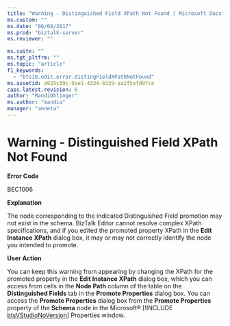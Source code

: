 ```yaml
---
title: "Warning - Distinguished Field XPath Not Found | Microsoft Docs"
ms.custom: ""
ms.date: "06/08/2017"
ms.prod: "biztalk-server"
ms.reviewer: ""

ms.suite: ""
ms.tgt_pltfrm: ""
ms.topic: "article"
f1_keywords: 
  - "bts10.edit.error.distingFieldXPathNotFound"
ms.assetid: a925c39c-9ae1-4334-b329-aa2f5afd97ce
caps.latest.revision: 6
author: "MandiOhlinger"
ms.author: "mandia"
manager: "anneta"
---
```

# Warning - Distinguished Field XPath Not Found
**Error Code**  
  
 BEC1006  
  
 **Explanation**  
  
 The node corresponding to the indicated Distinguished Field promotion may not exist in the schema. BizTalk Editor cannot resolve complex XPath specifications, and if you edited the promoted property XPath in the **Edit Instance XPath** dialog box, it may or may not correctly identify the node you intended to promote.  
  
 **User Action**  
  
 You can keep this warning from appearing by changing the XPath for the promoted property in the <strong>Edit Instance XPath</strong> dialog box, which you can access from cells in the <strong>Node Path</strong> column of the table on the <strong>Distinguished Fields</strong> tab in the <strong>Promote Properties</strong> dialog box. You can access the <strong>Promote Properties</strong> dialog box from the <strong>Promote Properties</strong> property of the <strong>Schema</strong> node in the Microsoft® [!INCLUDE [btsVStudioNoVersion](../includes/btsvstudionoversion-md.md)] Properties window.